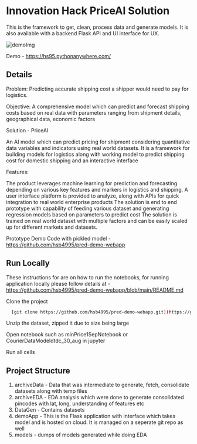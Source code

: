 # Innovation Hack PriceAI Solution

This is the framework to get, clean, process data and generate models. It is also available with a backend Flask API and UI interface for UX.

![demoImg](https://github.com/user-attachments/assets/e4b93ad6-ab4d-4b75-93be-52834a6ca8a3)

Demo - https://hs95.pythonanywhere.com/

## Details

Problem: Predicting accurate shipping cost a shipper would need to pay for logistics.

Objective: A comprehensive model which can predict and forecast shipping costs based on real data with parameters ranging from shipment details, geographical data, economic factors

Solution - PriceAI

An AI model which can predict pricing for shipment considering quantitative data variables and indicators using real world datasets. It is a framework for building models for logistics along with working model to predict shipping cost for domestic shipping and an interactive interface

Features:

The product leverages machine learning for prediction and forecasting depending on various key features and markers in logistics and shipping.
A user interface platform is provided to analyze, along with APIs for quick integration to real world enterprise products
The solution is end to end prototype with capability of feeding various dataset and generating regression models based on parameters to predict cost
The solution is trained on real world dataset with multiple factors and can be easily scaled up for different markets and datasets.


Prototype Demo Code with pickled model - https://github.com/hsb4995/pred-demo-webapp

## Run Locally

These instructions for are on how to run the notebooks, for running application locally please follow details at - https://github.com/hsb4995/pred-demo-webapp/blob/main/README.md

Clone the project

```bash
  [git clone https://github.com/hsb4995/pred-demo-webapp.git](https://github.com/hsb4995/PriceAIEDA.git)
```

Unzip the dataset, zipped it due to size being large


Open notebook such as minPrice1SepNotebook or CourierDataModeldtdc_30_aug in jupyter

Run all cells 

## Project Structure

1. archiveData - Data that was intermediate to generate, fetch, consolidate datasets along with temp files
2. archiveEDA - EDA analysis which were done to generate consolidated pincodes with lat, long, understanding of features etc
3. DataGen - Contains datasets
4. demoApp - This is the Flask application with interface which takes model and is hosted on cloud. It is managed on a seperate git repo as well
5. models - dumps of models generated while doing EDA
    
